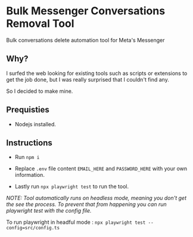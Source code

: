 # Bulk Messenger Conversations Removal Tool
Bulk conversations delete automation tool for Meta's Messenger

## Why?
I surfed the web looking for existing tools such as scripts or extensions to get the job done, but I was really surprised that I couldn't find any.

So I decided to make mine.

## Prequisties
* Nodejs installed.

## Instructions 

* Run ``npm i``

* Replace ``.env`` file content ``EMAIL_HERE`` and ``PASSWORD_HERE`` with your own information.

* Lastly run `npx playwright test` to run the tool.

_NOTE: Tool automatically runs on headless mode, meaning you don't get the see the process. To prevent that from happening you can run playwright test with the config file._ 

To run playwright in headful mode : ``npx playwright test --config=src/config.ts``
